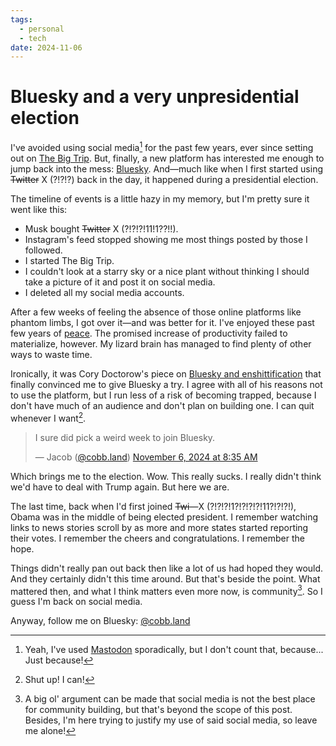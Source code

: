 ```yaml
---
tags:
  - personal
  - tech
date: 2024-11-06
---
```

# Bluesky and a very unpresidential election

<span class="firstletter">I</span><span class="firstwords">'ve avoided using social media</span>[^1] for the past few years, ever since setting out on [The Big Trip](https://blog.jacobdensford.com/the-big-trip). But, finally, a new platform has interested me enough to jump back into the mess: [Bluesky](https://bsky.app/profile/cobb.land). And—much like when I first started using ~~Twitter~~ X (?!?!?) back in the day, it happened during a presidential election.

The timeline of events is a little hazy in my memory, but I'm pretty sure it went like this:

- Musk bought ~~Twitter~~ X (?!?!?!11!1??!!).
- Instagram's feed stopped showing me most things posted by those I followed.
- I started The Big Trip.
- I couldn't look at a starry sky or a nice plant without thinking I should take a picture of it and post it on social media.
- I deleted all my social media accounts.

After a few weeks of feeling the absence of those online platforms like phantom limbs, I got over it—and was better for it. I've enjoyed these past few years of [peace](https://starwars.fandom.com/wiki/Code_of_the_Sith/Legends). The promised increase of productivity failed to materialize, however. My lizard brain has managed to find plenty of other ways to waste time.

Ironically, it was Cory Doctorow's piece on [Bluesky and enshittification](https://pluralistic.net/2024/11/02/ulysses-pact/) that finally convinced me to give Bluesky a try. I agree with all of his reasons not to use the platform, but I run less of a risk of becoming trapped, because I don't have much of an audience and don't plan on building one. I can quit whenever I want[^2].

<blockquote class="bluesky-embed" data-bluesky-uri="at://did:plc:xmiebj3wyvvkdihj27crbchd/app.bsky.feed.post/3labufxwvx427" data-bluesky-cid="bafyreicaxwpyfcut5uokqo3apjux5yqwavzn2qbem4o3t3qfyio4frhqwm"><p lang="en">I sure did pick a weird week to join Bluesky.</p>&mdash; Jacob (<a href="https://bsky.app/profile/did:plc:xmiebj3wyvvkdihj27crbchd?ref_src=embed">@cobb.land</a>) <a href="https://bsky.app/profile/did:plc:xmiebj3wyvvkdihj27crbchd/post/3labufxwvx427?ref_src=embed">November 6, 2024 at 8:35 AM</a></blockquote><script async src="https://embed.bsky.app/static/embed.js" charset="utf-8"></script>

Which brings me to the election. Wow. This really sucks. I really didn't think we'd have to deal with Trump again. But here we are.

The last time, back when I'd first joined ~~Twi~~—X (?!?!?!1?!?!?!?!11?!?!?!), Obama was in the middle of being elected president. I remember watching links to news stories scroll by as more and more states started reporting their votes. I remember the cheers and congratulations. I remember the hope.

Things didn't really pan out back then like a lot of us had hoped they would. And they certainly didn't this time around. But that's beside the point. What mattered then, and what I think matters even more now, is community[^3]. So I guess I'm back on social media.

Anyway, follow me on Bluesky: [@cobb.land](https://bsky.app/profile/cobb.land)

[^1]: Yeah, I've used [Mastodon](https://dice.camp/@cobb) sporadically, but I don't count that, because... Just because!
[^2]: Shut up! I can!
[^3]: A big ol' argument can be made that social media is not the best place for community building, but that's beyond the scope of this post. Besides, I'm here trying to justify my use of said social media, so leave me alone!